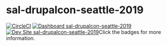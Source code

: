 # sal-drupalcon-seattle-2019

[![CircleCI](https://circleci.com/gh/pantheon-training-org/sal-drupalcon-seattle-2019.svg?style=shield)](https://circleci.com/gh/pantheon-training-org/sal-drupalcon-seattle-2019)
[![Dashboard sal-drupalcon-seattle-2019](https://img.shields.io/badge/dashboard-sal_drupalcon_seattle_2019-yellow.svg)](https://dashboard.pantheon.io/sites/cc194605-fbcf-44a6-a62b-8d48c723dc64#dev/code)
[![Dev Site sal-drupalcon-seattle-2019](https://img.shields.io/badge/site-sal_drupalcon_seattle_2019-blue.svg)](http://dev-sal-drupalcon-seattle-2019.pantheonsite.io/)Click the badges for more information.
